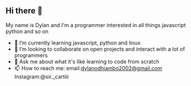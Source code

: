 ## Hi there 👋
My name is Dylan and I'm a programmer interested in all things javascript python and so on
- 🌱 I’m currently learning javascript, python and linux
- 👯 I’m looking to collaborate on open projects and interact with a lot of programmers
- 💬 Ask me about what it's like learning to code from scratch
- 📫 How to reach me: email:dylanodhiambo2002@gmail.com Instagram:@sir._cartiii
<!--
**Dy1an-9/Dy1an-9** is a ✨ _special_ ✨ repository because its `README.md` (this file) appears on your GitHub profile.

Here are some ideas to get you started:

- 🔭 I’m currently working on ...
- 🌱 I’m currently learning ...
- 👯 I’m looking to collaborate on ...
- 🤔 I’m looking for help with ...
- 💬 Ask me about ...
- 📫 How to reach me: ...
- 😄 Pronouns: ...
- ⚡ Fun fact: ...
-->
